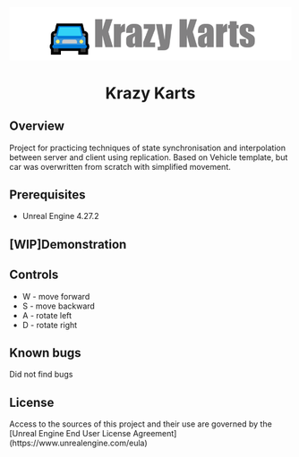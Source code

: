 <p align="center">
	<img src="Images/Splash.png" alt="Puzzle Platforms logo">
</p>
<h1 align="center">Krazy Karts</h1>

<h2>Overview</h2>
Project for practicing techniques of state synchronisation and interpolation between server and client using replication. Based on Vehicle template, but car was overwritten from scratch with simplified movement.

<h2>Prerequisites</h2>
<ul>
	<li>Unreal Engine 4.27.2
</ul>

<h2>[WIP]Demonstration</h2>

<h2>Controls</h2>
<ul>
	<li>W - move forward
	<li>S - move backward
	<li>A - rotate left
	<li>D - rotate right
</ul>

<h2>Known bugs</h2>
Did not find bugs

<h2>License</h2>
Access to the sources of this project and their use are governed by the [Unreal Engine End User License Agreement](https://www.unrealengine.com/eula)